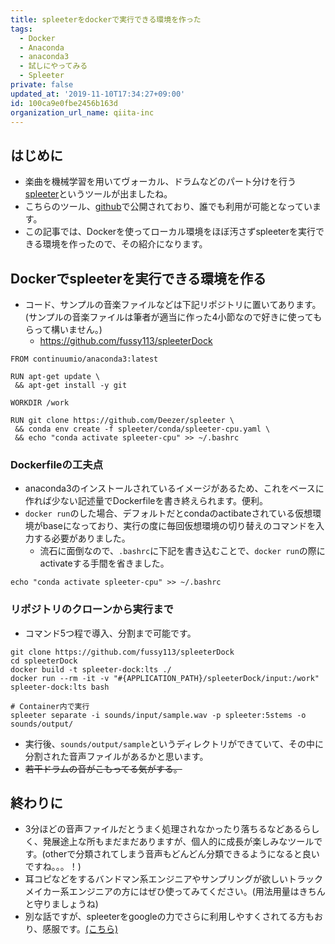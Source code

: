 ```yaml
---
title: spleeterをdockerで実行できる環境を作った
tags:
  - Docker
  - Anaconda
  - anaconda3
  - 試しにやってみる
  - Spleeter
private: false
updated_at: '2019-11-10T17:34:27+09:00'
id: 100ca9e0fbe2456b163d
organization_url_name: qiita-inc
---
```

## はじめに

- 楽曲を機械学習を用いてヴォーカル、ドラムなどのパート分けを行う[spleeter](https://gigazine.net/news/20191107-spleeter/)というツールが出ましたね。
- こちらのツール、[github](https://github.com/deezer/spleeter)で公開されており、誰でも利用が可能となっています。
- この記事では、Dockerを使ってローカル環境をほぼ汚さずspleeterを実行できる環境を作ったので、その紹介になります。

## Dockerでspleeterを実行できる環境を作る

- コード、サンプルの音楽ファイルなどは下記リポジトリに置いてあります。(サンプルの音楽ファイルは筆者が適当に作った4小節なので好きに使ってもらって構いません。)
    - https://github.com/fussy113/spleeterDock


```docker:Dockerfile
FROM continuumio/anaconda3:latest

RUN apt-get update \
 && apt-get install -y git

WORKDIR /work

RUN git clone https://github.com/Deezer/spleeter \
 && conda env create -f spleeter/conda/spleeter-cpu.yaml \
 && echo "conda activate spleeter-cpu" >> ~/.bashrc

```

### Dockerfileの工夫点

- anaconda3のインストールされているイメージがあるため、これをベースに作れば少ない記述量でDockerfileを書き終えられます。便利。
- `docker run`のした場合、デフォルトだとcondaのactibateされている仮想環境がbaseになっており、実行の度に毎回仮想環境の切り替えのコマンドを入力する必要がありました。
    - 流石に面倒なので、`.bashrc`に下記を書き込むことで、`docker run`の際にactivateする手間を省きました。

`echo "conda activate spleeter-cpu" >> ~/.bashrc`

### リポジトリのクローンから実行まで

- コマンド5つ程で導入、分割まで可能です。

```
git clone https://github.com/fussy113/spleeterDock
cd spleeterDock
docker build -t spleeter-dock:lts ./
docker run --rm -it -v "#{APPLICATION_PATH}/spleeterDock/input:/work" spleeter-dock:lts bash

# Container内で実行
spleeter separate -i sounds/input/sample.wav -p spleeter:5stems -o sounds/output/
```

- 実行後、`sounds/output/sample`というディレクトリができていて、その中に分割された音声ファイルがあるかと思います。
- ~~若干ドラムの音がこもってる気がする。~~

## 終わりに

- 3分ほどの音声ファイルだとうまく処理されなかったり落ちるなどあるらしく、発展途上な所もまだまだありますが、個人的に成長が楽しみなツールです。(otherで分類されてしまう音声もどんどん分類できるようになると良いですね。。。！)
- 耳コピなどをするバンドマン系エンジニアやサンプリングが欲しいトラックメイカー系エンジニアの方にはぜひ使ってみてください。(用法用量はきちんと守りましょうね)
- 別な話ですが、spleeterをgoogleの力でさらに利用しやすくされてる方もおり、感服です。[(こちら)](https://qiita.com/Ryo0o0oOO/items/65acd38f4034800388c0)
